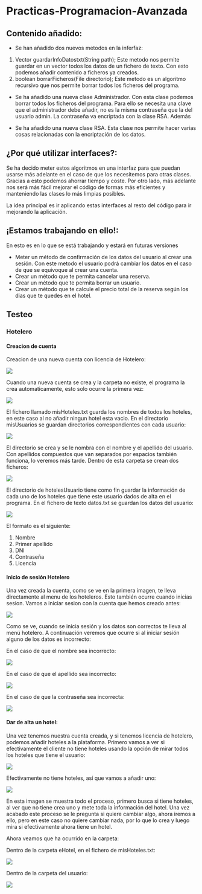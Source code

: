 # Practicas-Programacion-Avanzada

## Contenido añadido:

- Se han añadido dos nuevos metodos en la inferfaz:
1. Vector<String> guardarInfoDatostxt(String path); Este metodo nos permite guardar en un vector todos los datos de un fichero de texto. Con esto podemos añadir contenido a ficheros ya creados.
2. boolean borrarFicheros(File directorio); Este metodo es un algoritmo recursivo que nos permite borrar todos los ficheros del programa.
  
- Se ha añadido una nueva clase Administrador. Con esta clase podemos borrar todos los ficheros del programa. Para ello se necesita una clave que el administrador debe añadir, no es la misma contraseña que la del usuario admin. La contraseña va encriptada con la clase RSA. Además 

- Se ha añadido una nueva clase RSA. Esta clase nos permite hacer varias cosas relacionadas con la encriptación de los datos.



## ¿Por qué utilizar interfaces?:

  Se ha decido meter estos algoritmos en una interfaz para que puedan usarse más adelante en el caso de que los necesitemos para otras clases. Gracias a esto podemos ahorrar tiempo y coste.
  Por otro lado, más adelante nos será más fácil mejorar el código de formas más eficientes y manteniendo las clases lo más limpias posibles.
  
  La idea principal es ir aplicando estas interfaces al resto del código para ir mejorando la aplicación.
  
## ¡Estamos trabajando en ello!:

En esto es en lo que se está trabajando y estará en futuras versiones

- Meter un método de confirmación de los datos del usuario al crear una sesión. Con este metodo el usuario podrá cambiar los datos en el caso de que se equivoque al crear una cuenta.
- Crear un método que te permita cancelar una reserva.
- Crear un método que te permita borrar un usuario.
- Crear un método que te calcule el precio total de la reserva según los dias que te quedes en el hotel.

## Testeo
### Hotelero
#### Creacion de cuenta
Creacion de una nueva cuenta con licencia de Hotelero:

![](Assets/CrearCuentaHotelero.png)

Cuando una nueva cuenta se crea y la carpeta no existe, el programa la crea automaticamente, esto solo ocurre la primera vez:

![](Assets/CreacionCarpetaGeneral.png)

El fichero llamado misHoteles.txt guarda los nombres de todos los hoteles, en este caso al no añadir ningun hotel esta vacio.
En el directorio misUsuarios se guardan directorios correspondientes con cada usuario:

![](Assets/CreacionDeCarpetaUsuarioHotelero.png)

El directorio se crea y se le nombra con el nombre y el apellido del usuario. Con apellidos compuestos que van separados por espacios también funciona, lo veremos más tarde.
Dentro de esta carpeta se crean dos ficheros:

![](Assets/InteriorCarpetaUsuarioHotelero.png)

El directorio de hotelesUsuario tiene como fin guardar la información de cada uno de los hoteles que tiene este usuario dados de alta en el programa.
En el fichero de texto datos.txt se guardan los datos del usuario:

![](Assets/InteriorDeDatosTxt.png)

El formato es el siguiente:
 1. Nombre
 2. Primer apellido
 3. DNI
 4. Contraseña
 5. Licencia
 
 #### Inicio de sesión Hotelero
 Una vez creada la cuenta, como se ve en la primera imagen, te lleva directamente al menu de los hoteleros. Esto también ocurre cuando inicias sesion. 
 Vamos a iniciar sesion con la cuenta que hemos creado antes:
 
 ![](Assets/InicioDeSesionHoteleroDatosCorrectos.png)

Como se ve, cuando se inicia sesión y los datos son correctos te lleva al menú hotelero.
A continuación veremos que ocurre si al iniciar sesión alguno de los datos es incorrecto:

En el caso de que el nombre sea incorrecto:

![](Assets/InicioDeSesionHoteleroNombreIncorrecto.png)

En el caso de que el apellido sea incorrecto:

![](Assets/InicioDeSesionHoteleroApellidoIncorrecto.png)

En el caso de que la contraseña sea incorrecta:

![](Assets/InicioDeSesionHoteleroContrasenaIncorrecta.png)

#### Dar de alta un hotel:
Una vez tenemos nuestra cuenta creada, y si tenemos licencia de hotelero, podemos añadir hoteles a la plataforma.
Primero vamos a ver si efectivamente el cliente no tiene hoteles usando la opción de mirar todos los hoteles que tiene el usuario:

![](Assets/IniciarSesionHyBuscarHotelesVacios.png)

Efectivamente no tiene hoteles, así que vamos a añadir uno:

![](Assets/anadirHotelyBuscarloSinCambiarDatos.png)

En esta imagen se muestra todo el proceso, primero busca si tiene hoteles, al ver que no tiene crea uno y mete toda la información del hotel. Una vez acabado este proceso se le pregunta si quiere cambiar algo, ahora iremos a ello, pero en este caso no quiere cambiar nada, por lo que lo crea y luego mira si efectivamente ahora tiene un hotel.

Ahora veamos que ha ocurrido en la carpeta:

Dentro de la carpeta eHotel, en el fichero de misHoteles.txt:

![](Assets/DirectorioEHotelNuevoHotel.png)

Dentro de la carpeta del usuario:

![](Assets/HotelPrueba1.png)

